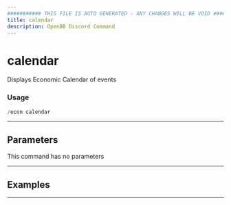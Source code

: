 ```yaml
---
########### THIS FILE IS AUTO GENERATED - ANY CHANGES WILL BE VOID ###########
title: calendar
description: OpenBB Discord Command
---
```


# calendar

Displays Economic Calendar of events

### Usage

```python wordwrap
/econ calendar
```

---

## Parameters

This command has no parameters



---

## Examples


---
